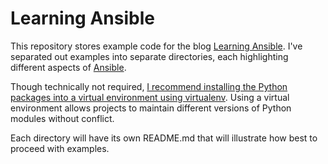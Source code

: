 # Learning Ansible

This repository stores example code for the blog [Learning Ansible](https://www.learningansible.com).  I've separated out examples into separate directories, each highlighting different aspects of [Ansible](https://www.ansible.com/).

Though technically not required, [I recommend installing the Python packages into a virtual environment using virtualenv](http://docs.python-guide.org/en/latest/dev/virtualenvs/#lower-level-virtualenv).  Using a virtual environment allows projects to maintain different versions of Python modules without conflict.

Each directory will have its own README.md that will illustrate how best to proceed with examples.
